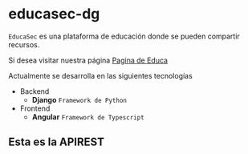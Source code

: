 # educasec-dg


`EducaSec` es una plataforma de educación donde se pueden compartir recursos.

Si desea visitar nuestra página [Pagina de Educa](http://www.educasec.pe)

Actualmente se desarrolla en las siguientes tecnologías
* Backend
   * **Django** `Framework de Python`
* Frontend
   * **Angular** `Framework de Typescript`

## Esta es la APIREST
